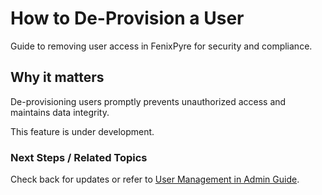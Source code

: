 # How to De-Provision a User

Guide to removing user access in FenixPyre for security and compliance.


## Why it matters
De-provisioning users promptly prevents unauthorized access and maintains data integrity.

This feature is under development.

### Next Steps / Related Topics
Check back for updates or refer to [User Management in Admin Guide](/04-admin-guide/index).
